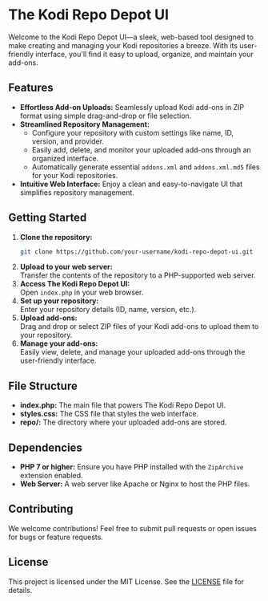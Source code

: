 # The Kodi Repo Depot UI

Welcome to the Kodi Repo Depot UI—a sleek, web-based tool designed to make creating and managing your Kodi repositories a breeze. With its user-friendly interface, you'll find it easy to upload, organize, and maintain your add-ons.

## Features

* **Effortless Add-on Uploads:** Seamlessly upload Kodi add-ons in ZIP format using simple drag-and-drop or file selection.
* **Streamlined Repository Management:**
    * Configure your repository with custom settings like name, ID, version, and provider.
    * Easily add, delete, and monitor your uploaded add-ons through an organized interface.
    * Automatically generate essential `addons.xml` and `addons.xml.md5` files for your Kodi repositories.
* **Intuitive Web Interface:** Enjoy a clean and easy-to-navigate UI that simplifies repository management.

## Getting Started

1. **Clone the repository:**  
   ```bash
   git clone https://github.com/your-username/kodi-repo-depot-ui.git
   ```
2. **Upload to your web server:**  
   Transfer the contents of the repository to a PHP-supported web server.
3. **Access The Kodi Repo Depot UI:**  
   Open `index.php` in your web browser.
4. **Set up your repository:**  
   Enter your repository details (ID, name, version, etc.).
5. **Upload add-ons:**  
   Drag and drop or select ZIP files of your Kodi add-ons to upload them to your repository.
6. **Manage your add-ons:**  
   Easily view, delete, and manage your uploaded add-ons through the user-friendly interface.

## File Structure

* **index.php:** The main file that powers The Kodi Repo Depot UI.
* **styles.css:** The CSS file that styles the web interface.
* **repo/:** The directory where your uploaded add-ons are stored.

## Dependencies

* **PHP 7 or higher:** Ensure you have PHP installed with the `ZipArchive` extension enabled.
* **Web Server:** A web server like Apache or Nginx to host the PHP files.

## Contributing

We welcome contributions! Feel free to submit pull requests or open issues for bugs or feature requests.

## License

This project is licensed under the MIT License. See the [LICENSE](LICENSE) file for details.
